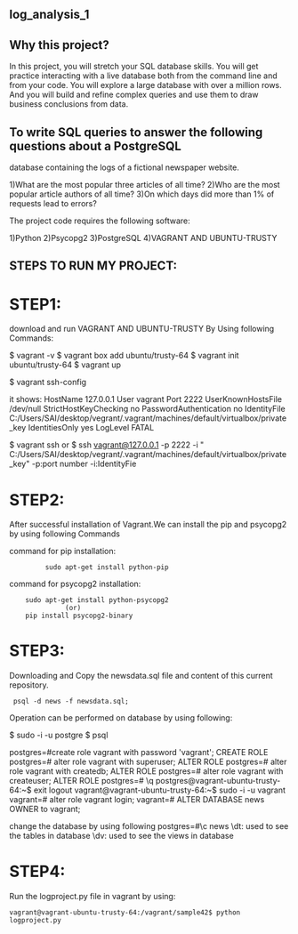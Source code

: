 ## log_analysis_1

## Why this project?
In this project, you will stretch your SQL database skills. You will get practice interacting 
with a live database both from the command line and from your code. You will explore a large 
database with over a million rows. And you will build and refine complex queries and use them 
to draw business conclusions from data.

## To write SQL queries to answer the following questions about a PostgreSQL 
database containing the logs of a fictional newspaper website.

1)What are the most popular three articles of all time?
2)Who are the most popular article authors of all time?
3)On which days did more than 1% of requests lead to errors?


The project code requires the following software:

1)Python 
2)Psycopg2 
3)PostgreSQL
4)VAGRANT AND UBUNTU-TRUSTY

## STEPS TO RUN MY PROJECT:

# STEP1:

download and run VAGRANT AND UBUNTU-TRUSTY By Using following Commands:

$ vagrant -v
$ vagrant box add ubuntu/trusty-64
$ vagrant init ubuntu/trusty-64
$ vagrant up

$ vagrant ssh-config
  
it shows:
  HostName 127.0.0.1
  User vagrant
  Port 2222
  UserKnownHostsFile /dev/null
  StrictHostKeyChecking no
  PasswordAuthentication no
  IdentityFile C:/Users/SAI/desktop/vegrant/.vagrant/machines/default/virtualbox/private_key
  IdentitiesOnly yes
  LogLevel FATAL

$ vagrant ssh
      or
$ ssh vagrant@127.0.0.1 -p 2222 -i " C:/Users/SAI/desktop/vegrant/.vagrant/machines/default/virtualbox/private_key"
   -p:port number
   -i:IdentityFie

# STEP2:

 After successful installation of Vagrant.We can install the pip and psycopg2 by using following Commands
   
 command for pip installation: 
           
             sudo apt-get install python-pip
  
 command for psycopg2 installation:
 
        sudo apt-get install python-psycopg2
                  (or)
        pip install psycopg2-binary

# STEP3:

Downloading and Copy the newsdata.sql file and content of this current repository.
        
     psql -d news -f newsdata.sql;

Operation can be performed on database by using following:

$ sudo -i -u postgre
$ psql

postgres=#create role vagrant with password 'vagrant';
CREATE ROLE
postgres=# alter role vagrant with superuser;
ALTER ROLE
postgres=# alter role vagrant with createdb;
ALTER ROLE
postgres=# alter role vagrant with createuser;
ALTER ROLE
postgres=# \q
postgres@vagrant-ubuntu-trusty-64:~$ exit
logout
vagrant@vagrant-ubuntu-trusty-64:~$ sudo -i -u vagrant
vagrant=# alter role vagrant login;
vagrant=# ALTER DATABASE news OWNER to vagrant;

change the database by using following
  postgres=#\c news
 \dt: used to see the tables in database
 \dv: used to see the views in database


# STEP4:

Run the logproject.py file in vagrant by using:
  
    vagrant@vagrant-ubuntu-trusty-64:/vagrant/sample42$ python logproject.py
